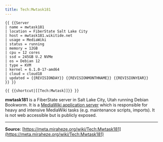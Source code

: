 ```yaml
---
title: Tech:Mwtask181
---
```


```
{{ {{Server
| name = mwtask181
| location = FiberState Salt Lake City
| host = mwtask181.wikitide.net
| usage = MediaWiki
| status = running
| memory = 12GB
| cpu = 12 cores
| ssd = 245GB U.2 NVMe
| os = Debian 12
| type = KVM
| kernel = 6.1.0-17-amd64
| cloud = cloud18
| updated = {{REVISIONDAY}} {{REVISIONMONTHNAME}} {{REVISIONYEAR}}
}} }}
```

 `{{ {{shortcut|[[Tech:Mwtask]]}} }}`

**mwtask181** is a FiberState server in Salt Lake City, Utah running Debian Bookworm. It is a [MediaWiki application server](Tech:MediaWiki_appserver.md) which is responsible for heavy and intensive MediaWiki tasks (e.g. maintenance scripts, imports). It is not web accessible but is publicly exposed.

----
**Source**: [https://meta.miraheze.org/wiki/Tech:Mwtask181](https://meta.miraheze.org/wiki/Tech:Mwtask181)
